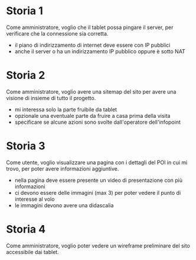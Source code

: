 # Storia 1
Come amministratore, voglio che il tablet possa pingare il server, per verificare che la connessione sia corretta.
- il piano di indirizzamento di internet deve essere con IP pubblici
- anche il server o ha un indirizzamento IP pubblico oppure è sotto NAT

# Storia 2
Come amministratore, voglio avere una sitemap del sito per avere una visione di insieme di tutto il progetto.
- mi interessa solo la parte fruibile da tablet 
- opzionale una eventuale parte da fruire a casa prima della visita
- specificare se alcune azioni sono svolte dall'operatore dell'infopoint

# Storia 3
Come utente, voglio visualizzare una pagina con i dettagli del POI in cui mi trovo, per poter avere informazioni aggiuntive.
- nella pagina deve essere presente un video di presentazione con più informazioni
- ci devono essere delle immagini (max 3) per poter vedere il punto di interesse al volo
- le immagini devono avere una didascalia


# Storia 4
Come amministratore, voglio poter vedere un wireframe preliminare del sito accessibile dai tablet.



